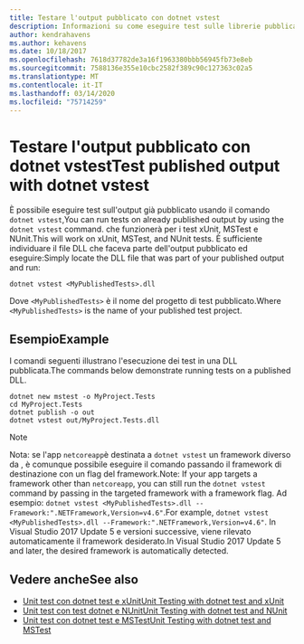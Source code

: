 ```yaml
---
title: Testare l'output pubblicato con dotnet vstest
description: Informazioni su come eseguire test sulle librerie pubblicate, invece che sul codice sorgente, con il comando dotnet vstest.
author: kendrahavens
ms.author: kehavens
ms.date: 10/18/2017
ms.openlocfilehash: 7618d37782de3a16f1963380bbb56945fb73e8eb
ms.sourcegitcommit: 7588136e355e10cbc2582f389c90c127363c02a5
ms.translationtype: MT
ms.contentlocale: it-IT
ms.lasthandoff: 03/14/2020
ms.locfileid: "75714259"
---
```

# <a name="test-published-output-with-dotnet-vstest"></a><span data-ttu-id="2c3f3-103">Testare l'output pubblicato con dotnet vstest</span><span class="sxs-lookup"><span data-stu-id="2c3f3-103">Test published output with dotnet vstest</span></span>

<span data-ttu-id="2c3f3-104">È possibile eseguire test sull'output già pubblicato usando il comando `dotnet vstest`,</span><span class="sxs-lookup"><span data-stu-id="2c3f3-104">You can run tests on already published output by using the `dotnet vstest` command.</span></span> <span data-ttu-id="2c3f3-105">che funzionerà per i test xUnit, MSTest e NUnit.</span><span class="sxs-lookup"><span data-stu-id="2c3f3-105">This will work on xUnit, MSTest, and NUnit tests.</span></span> <span data-ttu-id="2c3f3-106">È sufficiente individuare il file DLL che faceva parte dell'output pubblicato ed eseguire:</span><span class="sxs-lookup"><span data-stu-id="2c3f3-106">Simply locate the DLL file that was part of your published output and run:</span></span>

```dotnetcli
dotnet vstest <MyPublishedTests>.dll
```

<span data-ttu-id="2c3f3-107">Dove `<MyPublishedTests>` è il nome del progetto di test pubblicato.</span><span class="sxs-lookup"><span data-stu-id="2c3f3-107">Where `<MyPublishedTests>` is the name of your published test project.</span></span>

## <a name="example"></a><span data-ttu-id="2c3f3-108">Esempio</span><span class="sxs-lookup"><span data-stu-id="2c3f3-108">Example</span></span>

<span data-ttu-id="2c3f3-109">I comandi seguenti illustrano l'esecuzione dei test in una DLL pubblicata.</span><span class="sxs-lookup"><span data-stu-id="2c3f3-109">The commands below demonstrate running tests on a published DLL.</span></span>

```dotnetcli
dotnet new mstest -o MyProject.Tests
cd MyProject.Tests
dotnet publish -o out
dotnet vstest out/MyProject.Tests.dll
```

> [!NOTE]
> <span data-ttu-id="2c3f3-110">Nota: se l'app `netcoreapp`è destinata a `dotnet vstest` un framework diverso da , è comunque possibile eseguire il comando passando il framework di destinazione con un flag del framework.</span><span class="sxs-lookup"><span data-stu-id="2c3f3-110">Note: If your app targets a framework other than `netcoreapp`, you can still run the `dotnet vstest` command by passing in the targeted framework with a framework flag.</span></span> <span data-ttu-id="2c3f3-111">Ad esempio: `dotnet vstest <MyPublishedTests>.dll --Framework:".NETFramework,Version=v4.6"`.</span><span class="sxs-lookup"><span data-stu-id="2c3f3-111">For example, `dotnet vstest <MyPublishedTests>.dll --Framework:".NETFramework,Version=v4.6"`.</span></span> <span data-ttu-id="2c3f3-112">In Visual Studio 2017 Update 5 e versioni successive, viene rilevato automaticamente il framework desiderato.</span><span class="sxs-lookup"><span data-stu-id="2c3f3-112">In Visual Studio 2017 Update 5 and later, the desired framework is automatically detected.</span></span>

## <a name="see-also"></a><span data-ttu-id="2c3f3-113">Vedere anche</span><span class="sxs-lookup"><span data-stu-id="2c3f3-113">See also</span></span>

- [<span data-ttu-id="2c3f3-114">Unit test con dotnet test e xUnit</span><span class="sxs-lookup"><span data-stu-id="2c3f3-114">Unit Testing with dotnet test and xUnit</span></span>](unit-testing-with-dotnet-test.md)
- [<span data-ttu-id="2c3f3-115">Unit test con test dotnet e NUnit</span><span class="sxs-lookup"><span data-stu-id="2c3f3-115">Unit Testing with dotnet test and NUnit</span></span>](unit-testing-with-nunit.md)
- [<span data-ttu-id="2c3f3-116">Unit test con dotnet test e MSTest</span><span class="sxs-lookup"><span data-stu-id="2c3f3-116">Unit Testing with dotnet test and MSTest</span></span>](unit-testing-with-mstest.md)
